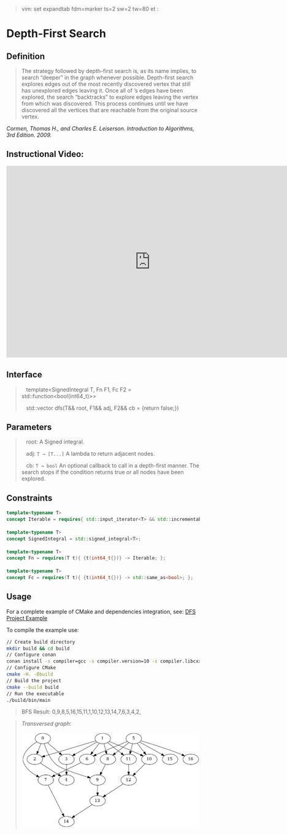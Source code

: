 >  vim: set expandtab fdm=marker ts=2 sw=2 tw=80 et :

# Depth-First Search

## Definition

> The strategy followed by depth-first search is, as its name implies, to search
“deeper” in the graph whenever possible. Depth-first search explores edges out
of the most recently discovered vertex  that still has unexplored edges
leaving it.  Once all of ’s edges have been explored, the search “backtracks”
to explore edges leaving the vertex from which  was discovered. This process
continues until we have discovered all the vertices that are reachable from the
original source vertex.

_Cormen, Thomas H., and Charles E. Leiserson. Introduction to Algorithms, 3rd
Edition. 2009._

## Instructional Video:

<iframe width="750" height="500" src="https://www.youtube.com/embed/7fujbpJ0LB4" frameborder="0" allow="accelerometer; autoplay; encrypted-media; gyroscope; picture-in-picture" allowfullscreen></iframe>


## Interface

> <i class="fa fa-bars" style="color:steelblue"></i>&nbsp;&nbsp;
template<SignedIntegral T, Fn F1, Fc F2 = std::function<bool(int64_t)>>
>
> <i class="fa fa-bars" style="color:steelblue"></i>&nbsp;&nbsp;
> std::vector<T> dfs(T&& root, F1&& adj, F2&& cb = [](auto&&){return false;})

## Parameters

> <i class="fa fa-cog" style="color:steelblue"></i>&nbsp;&nbsp;
> root: A Signed integral.
>
> <i class="fa fa-cog" style="color:steelblue"></i>&nbsp;&nbsp;
> adj: `T → [T...]` A lambda to return adjacent nodes.
>
> <i class="fa fa-cog" style="color:steelblue"></i>&nbsp;&nbsp;
> cb: `T → bool` An optional callback to call in a depth-first manner.
> The search stops if the condition returns true or all nodes
> have been explored.

## Constraints
```cpp
template<typename T>
concept Iterable = requires{ std::input_iterator<T> && std::incrementable<T>; };

template<typename T>
concept SignedIntegral = std::signed_integral<T>;

template<typename T>
concept Fn = requires(T t){ {t(int64_t{})} -> Iterable; };

template<typename T>
concept Fc = requires(T t){ {t(int64_t{})} -> std::same_as<bool>; };
```


## Usage

For a complete example of CMake and dependencies integration, see:
[DFS Project Example](https://gitlab.com/formigoni/celaeno/-/raw/development/doc/mdbook/archives/sample-dfs.tar.xz)

To compile the example use:
```sh
// Create build directory
mkdir build && cd build
// Configure conan
conan install -s compiler=gcc -s compiler.version=10 -s compiler.libcxx=libstdc++11 .. && cd ..
// Configure CMake
cmake -H. -Bbuild
// Build the project
cmake --build build
// Run the executable
./build/bin/main
```
> BFS Result: 0,9,8,5,16,15,11,1,10,12,13,14,7,6,3,4,2,

> _Transversed graph:_
> 
> ![bfs](./figures/bfs-b1.png)
